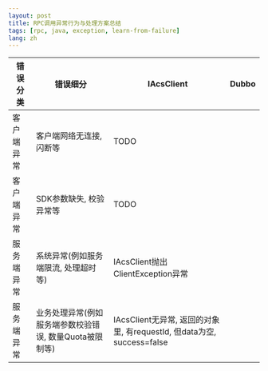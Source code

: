 ```yaml
---
layout: post
title: RPC调用异常行为与处理方案总结
tags: [rpc, java, exception, learn-from-failure]
lang: zh
---
```


| 错误分类  | 错误细分  | IAcsClient  | Dubbo  |
|---|---|---|---|
| 客户端异常 | 客户端网络无连接, 闪断等  | TODO  |   |
| 客户端异常 | SDK参数缺失, 校验异常等  |  TODO |   |
| 服务端异常 | 系统异常(例如服务端限流, 处理超时等)  | IAcsClient抛出ClientException异常 |   |
| 服务端异常 | 业务处理异常(例如服务端参数校验错误, 数量Quota被限制等)  | IAcsClient无异常, 返回的对象里, 有requestId, 但data为空, success=false  |   |


